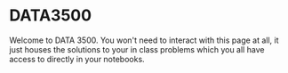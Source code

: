 # DATA3500

Welcome to DATA 3500. You won't need to interact with this page at all, it just houses the solutions to your in class problems which you all have access to directly in your notebooks.
